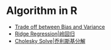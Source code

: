 # Algorithm in R

- [Trade off between Bias and Variance](https://cufesam.github.io/Algorithm/Trade%20off%20between%20Bias%20and%20Variance)
- [Ridge Regression|岭回归](http://nbviewer.jupyter.org/github/CUFESAM/Algorithm/blob/master/Ridge%20Regression.ipynb)
- [Cholesky Solve|乔利斯基分解](http://nbviewer.jupyter.org/github/CUFESAM/Algorithm/blob/master/Cholesky%20Solve.ipynb)
